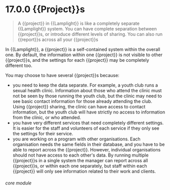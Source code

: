 # 17.0.0  <i class="fas fa-project-diagram"></i> {{Project}}s

> A {{project}} in {{Lamplight}} is like a completely separate {{Lamplight}} system. You can have complete separation between {{project}}s, or introduce different levels of sharing. You can also run {{report}}s across all your {{project}}s


In {{Lamplight}}, a {{project}} is a self-contained system within the overall one. By default, the information within one {{project}} is not visible to other {{project}}s, and the settings for each {{project}} may be completely different too. 

You may choose to have several {{project}}s because:

 - you need to keep the data separate. For example, a youth club runs a sexual health clinic. Information about those who attend the clinic must not be seen by those running the youth club, but the clinic may need to see basic contact information for those already attending the club. Using {{project}} sharing, the clinic can have access to contact information, but the youth club will have strictly no access to information from the clinic, or who attended. 
- you have very different services that need completely different settings. It is easier for the staff and volunteers of each service if they only see the settings for their service.
- you are working on a program with other organisations. Each organisation needs the same fields in their database, and you have to be able to report across the {{project}}. However, individual organisations should not have access to each other's data. By running multiple {{project}}s in a single system the manager can report across all {{project}}s, or within each one separately, but staff within each {{project}} will only see information related to their work and clients.


###### core module

